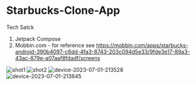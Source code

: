 # Starbucks-Clone-App



Tech Satck
1. Jetpack Compose
2. Mobbin.com - for reference see https://mobbin.com/apps/starbucks-android-390b4097-c6dd-4fa3-8743-203c094d5e33/9fde3e17-89a3-43ac-879e-a07aaf8fdadf/screens

![shot1](https://github.com/ttakpotosu2/Starbucks-Clone-App/assets/105734117/ef84edb1-eedd-4756-87b2-ad8f3a42d99e)
![shot2](https://github.com/ttakpotosu2/Starbucks-Clone-App/assets/105734117/3947111c-6dc7-41cb-8c54-8728cd1f6df9)
![device-2023-07-01-213528](https://github.com/ttakpotosu2/Starbucks-Clone-App/assets/105734117/3fb59967-62e4-495e-9cfd-13b90af76cd0)
![device-2023-07-01-213645](https://github.com/ttakpotosu2/Starbucks-Clone-App/assets/105734117/651e85d1-9253-4d9c-bf35-d0b49799d061)
